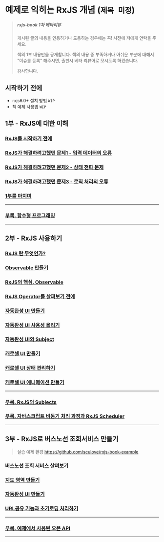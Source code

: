 # 예제로 익히는 RxJS 개념 (`제목 미정`)

> ##### rxjs-book 1차 베타리뷰
> 
> 게시된 글의 내용을 인용하거나 도용하는 경우에는 꼭! 사전에 저에게 연락을 주세요.
> 
> 책의 1부 내용만을 공개합니다.
> 책의 내용 중 부족하거나 아쉬운 부분에 대해서 "이슈를 등록" 해주시면,
> 출판시 베타 리뷰어로 모시도록 하겠습니다.
> 
> 감사합니다.

## 시작하기 전에
- rxjs6.0+ 설치 방법 `WIP`
- 책 예제 사용법 `WIP`

## 1부 - RxJS에 대한 이해
### [RxJS를 시작하기 전에](./docs/part1/01-intro.md)

### [RxJS가 해결하려고했던 문제1 - 입력 데이터의 오류](./docs/part1/02-input.md)

### [RxJS가 해결하려고했던 문제2 - 상태 전파 문제](./docs/part1/03-state.md)

### [RxJS가 해결하려고했던 문제3 - 로직 처리의 오류](./docs/part1/04-logic.md)

### [1부를 마치며](./docs/part1/05-summary.md)

------

### [부록. 함수형 프로그래밍](./docs/part1/99-functional.md)

------



## 2부 - RxJS 사용하기
### [RxJS 란 무엇인가?](./docs/part2/01-What-is-rxjs.md)
### [Observable 만들기](./docs/part2/02-How-to-create-Observable.md) 

### [RxJS의 핵심. Observable](./docs/part2/03-Core-of-RxJS-Observable.md) 

### [RxJS Operator를 살펴보기 전에](./docs/part2/04-Before-learning-operator.md) 

### [자동완성 UI 만들기](./docs/part2/05-autocomplete-1.md) 

### [자동완성 UI 사용성 올리기](./docs/part2/06-autocomplete-2.md) 

### [자동완성 UI와 Subject](./docs/part2/07-autocomplete-3.md) 

### [캐로셀 UI 만들기](./docs/part2/08-carousel-1.md) 

### [캐로셀 UI 상태 관리하기](./docs/part2/09-carousel-2.md) 

### [캐로셀 UI 애니메이션 만들기](./docs/part2/10-carousel-3.md)

--------------------------------
### [부록. RxJS의 Subjects](./docs/part2/98-subjects.md)

### [부록. 자바스크립트 비동기 처리 과정과 RxJS Scheduler](./docs/part2/99-eventloop.md)

------



## 3부 - RxJS로 버스노선 조회서비스 만들기

> 실습 예제 환경 https://github.com/sculove/rxjs-book-example


### [버스노선 조회 서비스 살펴보기](./docs/part3/01-example-1.md)

### [지도 영역 만들기](./docs/part3/02-example-2.md)

### [자동완성 UI 만들기](./docs/part3/03-example-3.md)

### [URL공유 기능과 초기로딩 처리하기](./docs/part3/04-example-4.md)

-----------------------------
### [부록. 예제에서 사용된 오픈 API](./docs/part3/99-openapi.md) 

------

